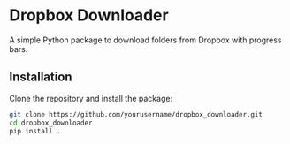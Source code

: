 # Dropbox Downloader

A simple Python package to download folders from Dropbox with progress bars.

## Installation

Clone the repository and install the package:

```sh
git clone https://github.com/yourusername/dropbox_downloader.git
cd dropbox_downloader
pip install .

